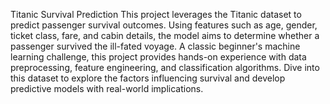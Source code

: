 Titanic Survival Prediction
This project leverages the Titanic dataset to predict passenger survival outcomes. Using features such as age, gender, ticket class, fare, and cabin details, the model aims to determine whether a passenger survived the ill-fated voyage. A classic beginner's machine learning challenge, this project provides hands-on experience with data preprocessing, feature engineering, and classification algorithms. Dive into this dataset to explore the factors influencing survival and develop predictive models with real-world implications.
